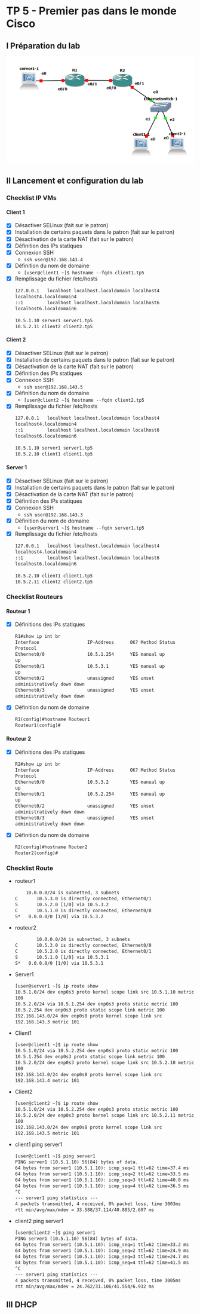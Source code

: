# TP 5 - Premier pas dans le monde Cisco

## I Préparation du lab

![Image topologie](./images/topologie.PNG)

## II Lancement et configuration du lab

### Checklist IP VMs

#### Client 1

- [x] Désactiver SELinux (fait sur le patron)
- [x] Installation de certains paquets dans le patron (fait sur le patron)
- [x] Désactivation de la carte NAT (fait sur le patron)
- [x] Définition des IPs statiques
- [x] Connexion SSH
    * `ssh user@192.168.143.4`
- [x] Définition du nom de domaine
    * `[user@client1 ~]$ hostname --fqdn client1.tp5`
- [x] Remplissage du fichier /etc/hosts
    ```
    127.0.0.1   localhost localhost.localdomain localhost4 localhost4.localdomain4
    ::1         localhost localhost.localdomain localhost6 localhost6.localdomain6

    10.5.1.10 server1 server1.tp5
    10.5.2.11 client2 client2.tp5
    ```

#### Client 2
- [x] Désactiver SELinux (fait sur le patron)
- [x] Installation de certains paquets dans le patron (fait sur le patron)
- [x] Désactivation de la carte NAT (fait sur le patron)
- [x] Définition des IPs statiques
- [x] Connexion SSH
    * `ssh user@192.168.143.5`
- [x] Définition du nom de domaine
    * `[user@client2 ~]$ hostname --fqdn client2.tp5`
- [x] Remplissage du fichier /etc/hosts
    ```
    127.0.0.1   localhost localhost.localdomain localhost4 localhost4.localdomain4
    ::1         localhost localhost.localdomain localhost6 localhost6.localdomain6

    10.5.1.10 server1 server1.tp5
    10.5.2.10 client1 client1.tp5
    ```

#### Server 1

- [x] Désactiver SELinux (fait sur le patron)
- [x] Installation de certains paquets dans le patron (fait sur le patron)
- [x] Désactivation de la carte NAT (fait sur le patron)
- [x] Définition des IPs statiques
- [x] Connexion SSH
    * `ssh user@192.168.143.3`
- [x] Définition du nom de domaine
    * `[user@server1 ~]$ hostname --fqdn server1.tp5`
- [x] Remplissage du fichier /etc/hosts
    ```
    127.0.0.1   localhost localhost.localdomain localhost4 localhost4.localdomain4
    ::1         localhost localhost.localdomain localhost6 localhost6.localdomain6

    10.5.2.10 client1 client1.tp5
    10.5.2.11 client2 client2.tp5
    ```

### Checklist Routeurs

#### Routeur 1

- [x] Définitions des IPs statiques
    ```
    R1#show ip int br
    Interface                  IP-Address      OK? Method Status                Protocol
    Ethernet0/0                10.5.1.254      YES manual up                    up
    Ethernet0/1                10.5.3.1        YES manual up                    up
    Ethernet0/2                unassigned      YES unset  administratively down down
    Ethernet0/3                unassigned      YES unset  administratively down down
    ```
- [x] Définition du nom de domaine
    ```
    R1(config)#hostname Routeur1
    Routeur1(config)#
    ``` 

#### Routeur 2

- [x] Définitions des IPs statiques
    ```
    R2#show ip int br
    Interface                  IP-Address      OK? Method Status                Protocol
    Ethernet0/0                10.5.3.2        YES manual up                    up
    Ethernet0/1                10.5.2.254      YES manual up                    up
    Ethernet0/2                unassigned      YES unset  administratively down down
    Ethernet0/3                unassigned      YES unset  administratively down down
    ```
- [x] Définition du nom de domaine
    ```
    R2(config)#hostname Router2
    Router2(config)#    
    ``` 

### Checklist Route
* routeur1
    ```
        10.0.0.0/24 is subnetted, 3 subnets
    C       10.5.3.0 is directly connected, Ethernet0/1
    S       10.5.2.0 [1/0] via 10.5.3.2
    C       10.5.1.0 is directly connected, Ethernet0/0
    S*   0.0.0.0/0 [1/0] via 10.5.3.2
    ```

* routeur2
    ```
            10.0.0.0/24 is subnetted, 3 subnets
    C       10.5.3.0 is directly connected, Ethernet0/0
    C       10.5.2.0 is directly connected, Ethernet0/1
    S       10.5.1.0 [1/0] via 10.5.3.1
    S*   0.0.0.0/0 [1/0] via 10.5.3.1
    ```

* Server1
    ```
    [user@server1 ~]$ ip route show
    10.5.1.0/24 dev enp0s3 proto kernel scope link src 10.5.1.10 metric 100
    10.5.2.0/24 via 10.5.1.254 dev enp0s3 proto static metric 100
    10.5.2.254 dev enp0s3 proto static scope link metric 100
    192.168.143.0/24 dev enp0s8 proto kernel scope link src 192.168.143.3 metric 101
    ```

* Client1
    ```
    [user@client1 ~]$ ip route show
    10.5.1.0/24 via 10.5.2.254 dev enp0s3 proto static metric 100
    10.5.1.254 dev enp0s3 proto static scope link metric 100
    10.5.2.0/24 dev enp0s3 proto kernel scope link src 10.5.2.10 metric 100
    192.168.143.0/24 dev enp0s8 proto kernel scope link src 192.168.143.4 metric 101
    ```

* Client2
    ```
    [user@client2 ~]$ ip route show
    10.5.1.0/24 via 10.5.2.254 dev enp0s3 proto static metric 100
    10.5.2.0/24 dev enp0s3 proto kernel scope link src 10.5.2.11 metric 100
    192.168.143.0/24 dev enp0s8 proto kernel scope link src 192.168.143.5 metric 101
    ```

* client1 ping server1
    ```
    [user@client1 ~]$ ping server1
    PING server1 (10.5.1.10) 56(84) bytes of data.
    64 bytes from server1 (10.5.1.10): icmp_seq=1 ttl=62 time=37.4 ms
    64 bytes from server1 (10.5.1.10): icmp_seq=2 ttl=62 time=33.5 ms
    64 bytes from server1 (10.5.1.10): icmp_seq=3 ttl=62 time=40.8 ms
    64 bytes from server1 (10.5.1.10): icmp_seq=4 ttl=62 time=36.5 ms
    ^C
    --- server1 ping statistics ---
    4 packets transmitted, 4 received, 0% packet loss, time 3003ms
    rtt min/avg/max/mdev = 33.588/37.114/40.885/2.607 ms
    ```

* client2 ping server1 
    ```
    [user@client2 ~]$ ping server1
    PING server1 (10.5.1.10) 56(84) bytes of data.
    64 bytes from server1 (10.5.1.10): icmp_seq=1 ttl=62 time=33.2 ms
    64 bytes from server1 (10.5.1.10): icmp_seq=2 ttl=62 time=24.9 ms
    64 bytes from server1 (10.5.1.10): icmp_seq=3 ttl=62 time=24.7 ms
    64 bytes from server1 (10.5.1.10): icmp_seq=4 ttl=62 time=41.5 ms
    ^C
    --- server1 ping statistics ---
    4 packets transmitted, 4 received, 0% packet loss, time 3005ms
    rtt min/avg/max/mdev = 24.762/31.106/41.554/6.932 ms
    ```


## III DHCP
